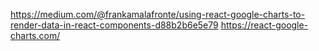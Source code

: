 https://medium.com/@frankamalafronte/using-react-google-charts-to-render-data-in-react-components-d88b2b6e5e79
https://react-google-charts.com/
